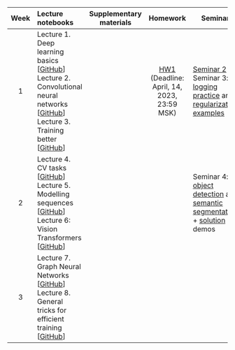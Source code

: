 
| Week | Lecture notebooks | Supplementary materials | Homework | Seminars |
|:------:|:----------|:----------:|:----------:|-------|
|1| Lecture 1. Deep learning basics [[GitHub](./lectures/lecture-1/lecture-1.ipynb)] <br> Lecture 2. Convolutional neural networks [[GitHub](./lectures/lecture-2/lecture-2.ipynb)] <br> Lecture 3. Training better [[GitHub](./lectures/lecture-3/lecture-3.ipynb)]|  | [HW1](./hw/hw1/hw1.ipynb) <br> (Deadline: April, 14, 2023, 23:59 MSK) | [Seminar 2](./seminars/seminar-2/seminar-2.ipynb) <br> Seminar 3: [logging practice](./seminars/seminar-3/Logging_practice.ipynb) and [regularizations examples](./seminars/seminar-3/NN_regularization_practice.ipynb)|
| 2 | Lecture 4. CV tasks  [[GitHub](./lectures/lecture-4/lecture-4.ipynb)] <br> Lecture 5. Modelling sequences [[GitHub](./lectures/lecture-5/lecture-5.ipynb)] <br> Lecture 6: Vision Transformers [[GitHub](./lectures/lecture-6/lecture-6.ipynb)] | | | Seminar 4: [object detection](./seminars/seminar-4/ObjectDetection.ipynb) and [semantic segmentation](./seminars/seminar-4/StudentSemanticSegmentation.ipynb) + [solution](./seminars/seminar-4/SolutionSemanticSegmentation.ipynb) demos |
| 3 | Lecture 7. Graph Neural Networks [[GitHub](./lectures/lecture-7/lecture-7.ipynb)] <br> Lecture 8. General tricks for efficient training [[GitHub](./lectures/lecture-8/lecture-8.ipynb)] | | |


